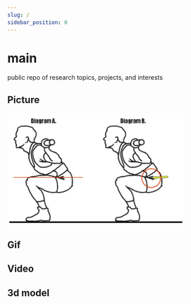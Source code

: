 ```yaml
---
slug: /
sidebar_position: 0
---
```


# main

public repo of research topics, projects, and interests


## Picture
<img src = "static/img/usapl.png" width = 80%>

## Gif


## Video


## 3d model